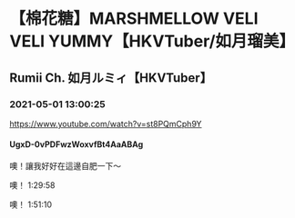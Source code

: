 # 【棉花糖】MARSHMELLOW VELI VELI YUMMY【HKVTuber/如月瑠美】

## Rumii Ch. 如月ルミィ【HKVTuber】

### 2021-05-01 13:00:25

https://www.youtube.com/watch?v=st8PQmCph9Y

#### UgxD-0vPDFwzWoxvfBt4AaABAg

噢！讓我好好在這邊自肥一下～

噢！ 1:29:58

噢！ 1:51:10

